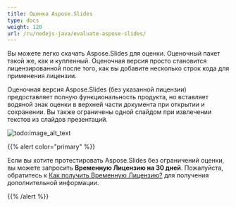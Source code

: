 ```yaml
---
title: Оценка Aspose.Slides
type: docs
weight: 120
url: /ru/nodejs-java/evaluate-aspose-slides/
---
```


Вы можете легко скачать Aspose.Slides для оценки. Оценочный пакет такой же, как и купленный. Оценочная версия просто становится лицензированной после того, как вы добавите несколько строк кода для применения лицензии.

Оценочная версия Aspose.Slides (без указанной лицензии) предоставляет полную функциональность продукта, но вставляет водяной знак оценки в верхней части документа при открытии и сохранении. Вы также ограничены одной слайдом при извлечении текстов из слайдов презентаций.

![todo:image_alt_text](evaluate-aspose-slides_1.png)

{{% alert color="primary" %}} 

Если вы хотите протестировать Aspose.Slides без ограничений оценки, вы можете запросить **Временную Лицензию на 30 дней**. Пожалуйста, обратитесь к [Как получить Временную Лицензию?](https://purchase.aspose.com/temporary-license) для получения дополнительной информации.

{{% /alert %}}